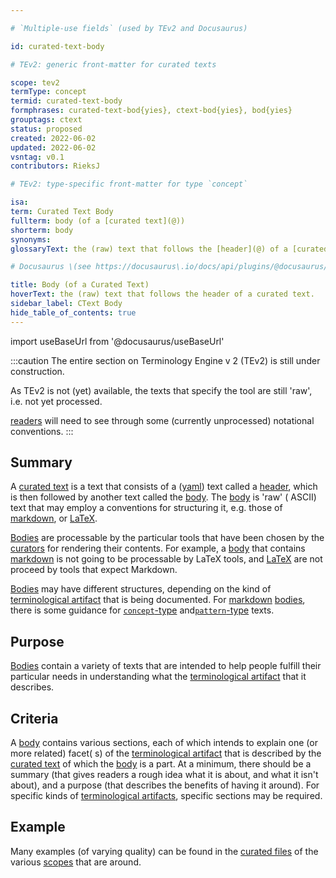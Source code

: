 ```yaml
---

# `Multiple-use fields` (used by TEv2 and Docusaurus)

id: curated-text-body

# TEv2: generic front-matter for curated texts

scope: tev2
termType: concept
termid: curated-text-body
formphrases: curated-text-bod{yies}, ctext-bod{yies}, bod{yies}
grouptags: ctext
status: proposed
created: 2022-06-02
updated: 2022-06-02
vsntag: v0.1
contributors: RieksJ

# TEv2: type-specific front-matter for type `concept`

isa:
term: Curated Text Body
fullterm: body (of a [curated text](@))
shorterm: body
synonyms:
glossaryText: the (raw) text that follows the [header](@) of a [curated text](@)

# Docusaurus \(see https://docusaurus\.io/docs/api/plugins/@docusaurus/plugin-content-docs#markdown-front-matter\):

title: Body (of a Curated Text)
hoverText: the (raw) text that follows the header of a curated text.
sidebar_label: CText Body
hide_table_of_contents: true
---
```


import useBaseUrl from '@docusaurus/useBaseUrl'

:::caution
The entire section on Terminology Engine v 2 (TEv2) is still under construction.

As TEv2 is not (yet) available, the texts that specify the tool are still 'raw', i.e. not yet processed.

[readers](@) will need to see through some (currently unprocessed) notational conventions.
:::

## Summary

A [curated text](@) is a text that consists of a ([yaml](https://yaml.org/spec/1.2.2/)) text called
a [header](@), which is then followed by another text called the [body](@). The [body](@) is 'raw' (
ASCII) text that may employ a conventions for structuring it, e.g. those
of [markdown](https://www.markdownguide.org/basic-syntax/),
or [LaTeX](https://www.latex-project.org/help/documentation/usrguide.pdf).

[Bodies](@) are processable by the particular tools that have been chosen by the [curators](@) for
rendering their contents. For example, a [body](@) that
contains [markdown](https://www.markdownguide.org/basic-syntax/) is not going to be processable by
LaTeX tools, and [LaTeX](https://www.latex-project.org/help/documentation/usrguide.pdf) are not
proceed by tools that expect Markdown.

[Bodies](@) may have different structures, depending on the kind of [terminological artifact](@)
that is being documented. For [markdown](https://www.markdownguide.org/basic-syntax/) [bodies](@),
there is some guidance for [`concept`-type](ctext-concept#header)
and[`pattern`-type](ctext-pattern#header) texts.

## Purpose

[Bodies](@) contain a variety of texts that are intended to help people fulfill their particular
needs in understanding what the [terminological artifact](@) that it describes.

## Criteria

A [body](@) contains various sections, each of which intends to explain one (or more related) facet(
s) of the [terminological artifact](@) that is described by the [curated text](@) of which
the [body](@) is a part. At a minimum, there should be a summary (that gives readers a rough idea
what it is about, and what it isn't about), and a purpose (that describes the benefits of having it
around). For specific kinds of [terminological artifacts](@), specific sections may be required.

## Example

Many examples (of varying quality) can be found in the [curated files](@) of the various [scopes](@)
that are around.